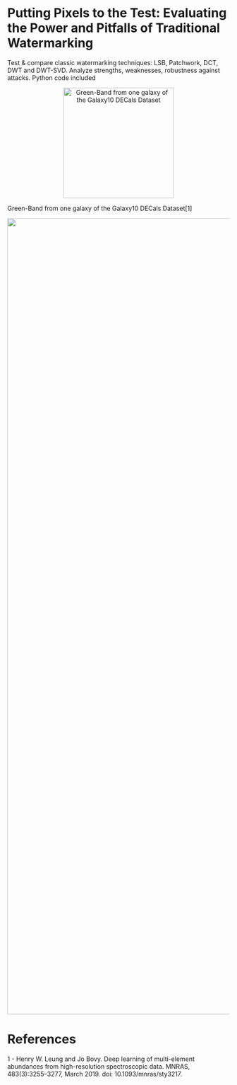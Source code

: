 # Putting Pixels to the Test: Evaluating the Power and Pitfalls of Traditional Watermarking
Test &amp; compare classic watermarking techniques: LSB, Patchwork, DCT, DWT and DWT-SVD. Analyze strengths, weaknesses, robustness against attacks. Python code included

<p align="center">
  <img src="https://github.com/SVJLucas/classic-watermark-analysis/assets/60625769/cb3874aa-2976-473d-a082-9316078dc927" alt="Green-Band from one galaxy of the Galaxy10 DECals Dataset" width="250px"/>
</p>

Green-Band from one galaxy of the Galaxy10 DECals Dataset[1]




<p align="center">
  <img src="https://github.com/SVJLucas/classic-watermark-analysis/assets/60625769/5069de7e-b44a-4eff-811f-8b62da6b89e9" alt="Results for DWT" height="1800px" />
</p>

# References

1 - Henry W. Leung and Jo Bovy. Deep learning of multi-element abundances from high-resolution spectroscopic data. MNRAS, 483(3):3255–3277, March 2019. doi: 10.1093/mnras/sty3217.
